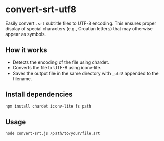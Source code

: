 # convert-srt-utf8
Easily convert `.srt` subtitle files to UTF-8 encoding. This ensures proper display of special characters (e.g., Croatian letters) that may otherwise appear as symbols.

## How it works

- Detects the encoding of the file using chardet.
- Converts the file to UTF-8 using iconv-lite.
- Saves the output file in the same directory with `_utf8` appended to the filename.

## Install dependencies

```zsh  
npm install chardet iconv-lite fs path
```

## Usage

```zsh 
node convert-srt.js /path/to/your/file.srt
```
